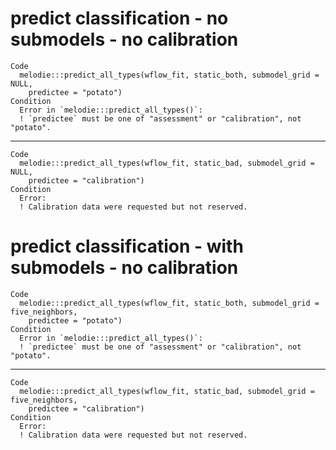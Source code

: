 # predict classification - no submodels - no calibration

    Code
      melodie:::predict_all_types(wflow_fit, static_both, submodel_grid = NULL,
        predictee = "potato")
    Condition
      Error in `melodie:::predict_all_types()`:
      ! `predictee` must be one of "assessment" or "calibration", not "potato".

---

    Code
      melodie:::predict_all_types(wflow_fit, static_bad, submodel_grid = NULL,
        predictee = "calibration")
    Condition
      Error:
      ! Calibration data were requested but not reserved.

# predict classification - with submodels - no calibration

    Code
      melodie:::predict_all_types(wflow_fit, static_both, submodel_grid = five_neighbors,
        predictee = "potato")
    Condition
      Error in `melodie:::predict_all_types()`:
      ! `predictee` must be one of "assessment" or "calibration", not "potato".

---

    Code
      melodie:::predict_all_types(wflow_fit, static_bad, submodel_grid = five_neighbors,
        predictee = "calibration")
    Condition
      Error:
      ! Calibration data were requested but not reserved.


